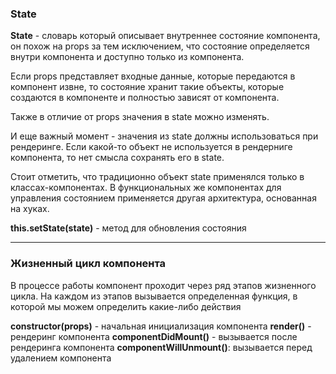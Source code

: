 ### State

**State** - словарь который описывает внутреннее состояние компонента, он похож на props за тем исключением, что состояние определяется внутри компонента и доступно только из компонента.

Если props представляет входные данные, которые передаются в компонент извне, то состояние хранит такие объекты, которые создаются в компоненте и полностью зависят от компонента.

Также в отличие от props значения в state можно изменять.

И еще важный момент - значения из state должны использоваться при рендеринге. Если какой-то объект не используется в рендерниге компонента, то нет смысла сохранять его в state.

Стоит отметить, что традиционно объект state применялся только в классах-компонентах. В функциональных же компонентах для управления состоянием применяется другая архитектура, основанная на хуках.

**this.setState(state)** - метод для обновления состояния

---

### Жизненный цикл компонента

В процессе работы компонент проходит через ряд этапов жизненного цикла. На каждом из этапов вызывается определенная функция, в которой мы можем определить какие-либо действия

**constructor(props)** - начальная инициализация компонента
**render()** - рендеринг компонента 
**componentDidMount()** - вызывается после рендеринга компонента
**componentWillUnmount()**: вызывается перед удалением компонента